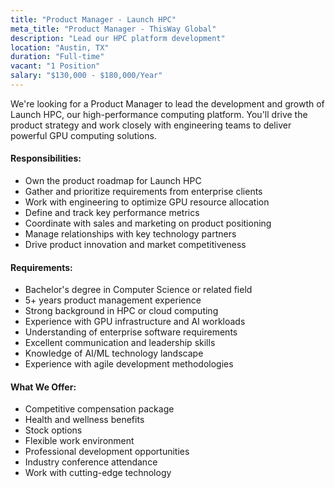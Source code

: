```yaml
---
title: "Product Manager - Launch HPC"
meta_title: "Product Manager - ThisWay Global"
description: "Lead our HPC platform development"
location: "Austin, TX"
duration: "Full-time"
vacant: "1 Position"
salary: "$130,000 - $180,000/Year"
---
```


We're looking for a Product Manager to lead the development and growth of Launch HPC, our high-performance computing platform. You'll drive the product strategy and work closely with engineering teams to deliver powerful GPU computing solutions.

#### Responsibilities:

- Own the product roadmap for Launch HPC
- Gather and prioritize requirements from enterprise clients
- Work with engineering to optimize GPU resource allocation
- Define and track key performance metrics
- Coordinate with sales and marketing on product positioning
- Manage relationships with key technology partners
- Drive product innovation and market competitiveness

#### Requirements:

- Bachelor's degree in Computer Science or related field
- 5+ years product management experience
- Strong background in HPC or cloud computing
- Experience with GPU infrastructure and AI workloads
- Understanding of enterprise software requirements
- Excellent communication and leadership skills
- Knowledge of AI/ML technology landscape
- Experience with agile development methodologies

#### What We Offer:

- Competitive compensation package
- Health and wellness benefits
- Stock options
- Flexible work environment
- Professional development opportunities
- Industry conference attendance
- Work with cutting-edge technology
